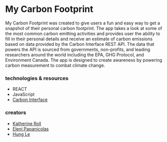 # My Carbon Footprint

My Carbon Footprint was created to give users a fun and easy way to get a snapshot of their personal carbon footprint. The app takes a look at some of the most common carbon emitting activities and provides user the ability to fill in their personal details and receive an estimate of carbon emissions based on data provided by the Carbon Interface REST API. The data that powers the API is sourced from governments, non-profits, and leading researchers around the world including the EPA, GHG Protocol, and Environment Canada. The app is designed to create awareness by powering carbon measurement to combat climate change.

### technologies & resources

- REACT
- JavaScript
- [Carbon Interface](https://www.carboninterface.com/)

### creators

- [Katherine Roll](https://github.com/katroll)
- [Eleni Papanicolas](https://github.com/e-papanicolas)
- [Hung Le](https://github.com/The-Orange-Dot)
